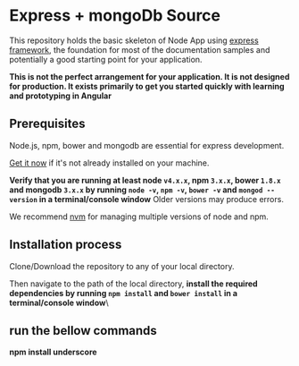 # Express + mongoDb Source

This repository holds the basic skeleton of Node App using [express framework](https://expressjs.com/en/starter/installing.html),
the foundation for most of the documentation samples and potentially a good starting point for your application.

**This is not the perfect arrangement for your application. It is not designed for production.
It exists primarily to get you started quickly with learning and prototyping in Angular**


## Prerequisites

Node.js, npm, bower and mongodb are essential for express development. 
    
<a href="https://docs.npmjs.com/getting-started/installing-node" target="_blank" title="Installing Node.js and updating npm">
Get it now</a> if it's not already installed on your machine.
 
**Verify that you are running at least node `v4.x.x`, npm `3.x.x`, bower `1.8.x` and mongodb `3.x.x`
by running `node -v`, `npm -v`,  `bower -v` and `mongod --version` in a terminal/console window**
Older versions may produce errors.

We recommend [nvm](https://github.com/creationix/nvm) for managing multiple versions of node and npm.

## Installation process

Clone/Download the repository to any of your local directory.

Then navigate to the path of the local directory,
**install the required dependencies by running `npm install` and `bower install` in a terminal/console window**\

## run the bellow commands

**npm install underscore**

